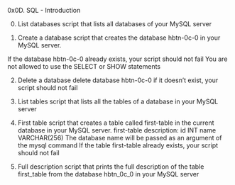 0x0D. SQL - Introduction

0. List databases
script that lists all databases of your MySQL server

1. Create a database
script that creates the database hbtn-0c-0 in your MySQL server.

If the database hbtn-0c-0 already exists, your script should not fail
You are not allowed to use the SELECT or SHOW statements

2. Delete a database
delete database hbtn-0c-0
if it doesn’t exist, your script should not fail

3. List tables
script that lists all the tables of a database in your MySQL server

4. First table
script that creates a table called first-table in the current database in your MySQL server.
first-table description:
id INT
name VARCHAR(256)
The database name will be passed as an argument of the mysql command
If the table first-table already exists, your script should not fail

5. Full description
script that prints the full description of the table first_table from the database hbtn_0c_0 in your MySQL server


